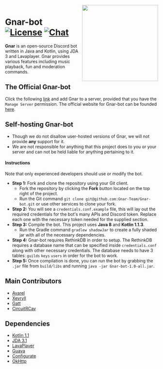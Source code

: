 <img align="right" src="https://i.imgur.com/FoPo1E7.png" height="250" width="250">

# Gnar-bot  [![License](https://img.shields.io/github/license/mashape/apistatus.svg?style=flat-square)](LICENSE) [![Chat](https://img.shields.io/badge/chat-discord-blue.svg?style=flat-square)](https://discord.gg/NQRpmr2)
**Gnar** is an open-source Discord bot written in Java and Kotlin, using JDA 3 and Lavaplayer.
Gnar provides various features including music playback, fun and moderation commands.

## The Official Gnar-bot
Click the following [link](https://discordapp.com/oauth2/authorize?client_id=201492375653056512&scope=bot&permissions=8) and add Gnar to a server, provided that you have the
    `Manage Server` permission. The official website for Gnar-bot can be founded [here](https://gnarbot.xyz/).

## Self-hosting Gnar-bot
- Though we do not disallow user-hosted versions of Gnar, we will not provide **any** support for it.
- We are not responsible for anything that this project does to you or your server and can not be held liable 
    for anything pertaining to it. 

#### Instructions
Note that only experienced developers should use or modify the bot.

- **Step 1:** Fork and clone the repository using your Git client.
    - Fork the repository by clicking the __Fork__ button located on the top right of the project.
    - Run the Git command `git clone git@github.com:Gnar-Team/Gnar-bot.git` or use other services to
        clone your fork.
- **Step 2:** You will see a `credentials.conf.example` file, this will 
        lay out the required credentials for the bot's many APIs and Discord token. 
        Replace each one with the necessary token needed for the supplied section.
- **Step 3:** Compile the bot. This project uses **Java 8** and **Kotlin 1.1.3**.
    - Run the Gradle command `gradlew shadowJar` to create a fully shaded jar with all of the necessary
        dependencies.
- **Step 4:** Gnar-bot requires RethinkDB in order to setup. The RethinkDB requires a database name that
    can be specified inside `credentials.conf` along with other necessary credentials. The database needs to
    have 3 tables: `guilds` `keys` `users` in order for the bot to work.
- **Step 5:** Once compilation is done, you can run the bot by grabbing the `.jar` file from `build/libs` 
        and running `java -jar Gnar-bot-1.0-all.jar`.

## Main Contributors
* [Avarel](https://github.com/Avarel)
* [Xevryll](https://github.com/Xevryll)
* [Gatt](https://github.com/RealGatt)
* [CircuitRCay](https://github.com/circuitcodes)

## Dependencies
* [Kotlin 1.1](https://kotlinlang.org/)
* [JDA 3.1](https://github.com/DV8FromTheWorld/JDA)
* [LavaPlayer](https://github.com/sedmelluq/lavaplayer)
* [Guava](https://github.com/google/guava)
* [Configurate](https://github.com/zml2008/configurate)
* [OkHttp](https://github.com/square/okhttp)
